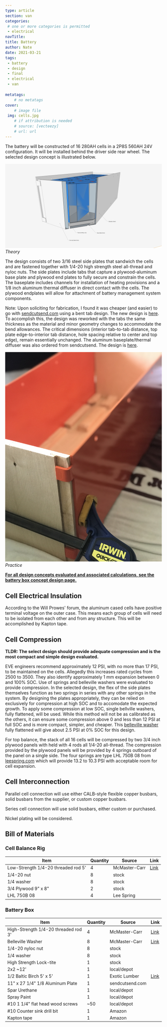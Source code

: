 ```yaml
---
type: article
section: van
categories: 
 # one or more categories is permitted
 - electrical
navTitle: 
title: Battery
author: Nate
date: 2021-03-21
tags:
 - battery
 - design
 - final
 - electrical
 - van

metatags:
	# no metatags
cover: 
	# image file
 img: cells.jpg
	# if attribution is needed
	# source: [vecteezy]
	# url: url
---
```



The battery will be constructed of 16 280AH cells in a 2P8S 560AH 24V configuration.  It will be installed behind the driver side rear wheel.  The selected design concept is illustrated below.

![](battery_configuration_concept_D_all_components.jpg)
_Theory_

The design consists of two 3/16 steel side plates that sandwich the cells and are fastened together with 1/4-20 high strength steel all-thread and nyloc nuts.  The side plates include tabs that capture a plywood-aluminum base plate and plywood end plates to fully secure and constrain the cells.  The baseplate includes channels for installation of heating provisions and a 1/8 inch aluminum thermal diffuser in direct contact with the cells.  The plywood endplates will allow for attachment of battery management system components.

Note: Upon soliciting for fabrication, I found it was cheaper (and easier) to go with [sendcutsend.com](sendcutsend.com) using a bent tab design.  The new design is [here](sideplates_bends_r1.dxf).  To accomplish this, the design was reworked with the tabs the same thickness as the material and minor geometry changes to accommodate the bend allowances.  The critical dimensions (interior tab-to-tab distance, top plate edge-to-interior tab distance, hole spacing relative to center and top edge), remain essentially unchanged.  The aluminum baseplate/thermal diffuser was also ordered from sendcutsend.  The design is [here](aluminum_thermal_diffuser.dxf).

![](sideplate.jpg)
_Practice_

[**For all design concepts evaluated and associated calculations, see the battery box concept design page.**](/van/electrical/battery/Battery_box_design)

## Cell Electrical Insulation

According to the Will Prowes' forum, the aluminum cased cells have positive terminal voltage on the outer case.  This means each group of cells will need to be isolated from each other and from any structure.  This will be accomplished by Kapton tape.

## Cell Compression

**TLDR: The select design should provide adequate compression and is the most compact and simple design evaluated.**

EVE engineers recommend approximately 12 PSI, with no more than 17 PSI, to be maintained on the cells.  Allegedly this increases rated cycles from 2500 to 3500.  They also identify approximately 1 mm expansion between 0 and 100% SOC.   Use of springs and belleville washers were evaluated to provide compression.  In the selected design, the flex of the side plates themselves function as two springs in series with any other springs in the system.  By designing the plates appropriately, they can be relied on exclusively for compression at high SOC and to accomodate the expected growth.  To apply some compression at low SOC, single bellville washers, fully flattened, will be used.  While this method will not be as calibrated as the others, it can ensure some compression above 0 and less than 12 PSI at full SOC and is more compact, simpler, and cheaper.   This [belleville washer](https://www.mcmaster.com/9712K61/) fully flattened will give about 2.5 PSI at 0% SOC for this design.

For top balance, the stack of all 16 cells will be compressed by two 3/4 inch plywood panels with held with 4 rods all 1/4-20 all-thread.  The compression provided by the plywood panels will be provided by 4 springs outboard of the panel on a single side.  The four springs are type LHL 750B 08 from [leespring.com](https://www.leespring.com/compression-springs) which will provide 13.2 to 10.3 PSI with acceptable room for cell expansion.

## Cell Interconnection

Parallel cell connection will use either CALB-style flexible copper busbars, solid busbars from the supplier, or custom copper busbars.

Series cell connection will use solid busbars, either custom or purchased.

Nickel plating will be considered.

## Bill of Materials

### Cell Balance Rig

| Item                                | Quantity | Source        | Link                                        |
| ----------------------------------- | -------- | ------------- | ------------------------------------------- |
| Low-Strength 1/4-20 threaded rod 5' | 4        | McMaster-Carr | [Link](https://www.mcmaster.com/98837A054/) |
| 1/4-20 nut                          | 8        | stock         |                                             |
| 1/4 washer                          | 8        | stock         |                                             |
| 3/4 Plywood 9" x 8"                 | 2        | stock         |                                             |
| LHL 750B 08                         | 4        | Lee Spring    |                                             |

### Battery Box

| Item                                 | Quantity | Source          | Link                                          |
| ------------------------------------ | -------- | --------------- | --------------------------------------------- |
| High-Strength 1/4-20 threaded rod 3' | 4        | McMaster-Carr   | [Link](https://www.mcmaster.com/3313N11/)     |
| Belleville Washer                    | 8        | McMaster-Carr   | [Link](https://www.mcmaster.com/9712K61/)     |
| 1/4-20 nyloc nut                     | 8        | stock           |                                               |
| 1/4 washer                           | 8        | stock           |                                               |
| High Strength Lock-tite              | 1        | stock           |                                               |
| 2x2 ~12'                             | 1        | local/depot     |                                               |
| 1/2 Baltic Birch 5' x 5'             | 1        | Exotic Lumber   | [Link](https://www.exoticlumber.com/plywood/) |
| 11" x 27 1/4" 1/8 Aluminum Plate     | 1        | sendcutsend.com |                                               |
| Spar Urethane                        | 1        | local/depot     |                                               |
| Spray Paint                          | 1        | local/depot     |                                               |
| #10 1 1/4" flat head wood screws     | ~50      | local/depot     |                                               |
| #10 Counter sink drill bit           | 1        | Amazon          |                                               |
| Kapton tape                          | 1        | Amazon          |                                               |

